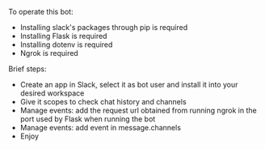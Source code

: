 To operate this bot:
- Installing slack's packages through pip is required
- Installing Flask is required
- Installing dotenv is required
- Ngrok is required

Brief steps:
- Create an app in Slack, select it as bot user and install it into your desired workspace
- Give it scopes to check chat history and channels
- Manage events: add the request url obtained from running ngrok in the port used by Flask when running the bot
- Manage events: add event in message.channels
- Enjoy
